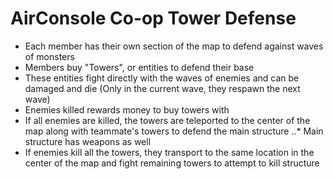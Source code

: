 AirConsole Co-op Tower Defense
======

* Each member has their own section of the map to defend against waves of monsters
* Members buy "Towers", or entities to defend their base
* These entities fight directly with the waves of enemies and can be damaged and die (Only in the current wave, they respawn the next wave)
* Enemies killed rewards money to buy towers with
* If all enemies are killed, the towers are teleported to the center of the map along with teammate's towers to defend the main structure
..* Main structure has weapons as well
* If enemies kill all the towers, they transport to the same location in the center of the map and fight remaining towers to attempt to kill structure
